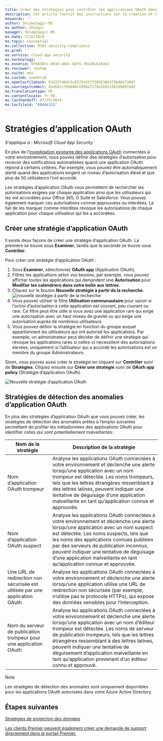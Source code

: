 ```yaml
---
title: Créer des stratégies pour contrôler les applications OAuth dans Cloud App Security
description: Cet article fournit des instructions sur la création et l’utilisation de stratégies d’autorisation d’application dans Microsoft Cloud App Security.
keywords: ''
author: ShlomoSagir-MS
ms.author: shsagir
manager: ShlomoSagir-MS
ms.date: 7/25/2019
ms.topic: conceptual
ms.collection: M365-security-compliance
ms.prod: ''
ms.service: cloud-app-security
ms.technology: ''
ms.assetid: 9f68302c-bb3d-450c-bbf5-f8130cb163e3
ms.reviewer: reutam
ms.suite: ems
ms.custom: seodec18
ms.openlocfilehash: 93d23f46dc5c0225d32f75876386375b402f3897
ms.sourcegitcommit: d1eb8ccf09840c659ba7170a2b92cd62d9d97a02
ms.translationtype: MT
ms.contentlocale: fr-FR
ms.lasthandoff: 07/25/2019
ms.locfileid: "68494215"
---
```

# <a name="oauth-app-policies"></a>Stratégies d’application OAuth

*S’applique à : Microsoft Cloud App Security*

En plus de l’[investigation existante des applications OAuth](manage-app-permissions.md) connectées à votre environnement, vous pouvez définir des stratégies d’autorisation pour recevoir des notifications automatisées quand une application OAuth répond à certains critères. Par exemple, vous pouvez être automatiquement alerté quand des applications exigent un niveau d’autorisation élevé et que plus de 50 utilisateurs l’ont accordé. 

Les stratégies d’application OAuth vous permettent de rechercher les autorisations exigées par chaque application ainsi que les utilisateurs qui les ont accordées pour Office 365, G Suite et Salesforce. Vous pouvez également marquer ces autorisations comme approuvées ou interdites. Le fait de les marquer comme interdites révoque les autorisations de chaque application pour chaque utilisateur qui les a accordées. 

## <a name="create-a-new-oauth-app-policy"></a>Créer une stratégie d’application OAuth

Il existe deux façons de créer une stratégie d’application OAuth. La première se trouve sous **Examiner**, tandis que la seconde se trouve sous **Contrôler**. 

Pour créer une stratégie d’application OAuth :

1. Sous **Examiner**, sélectionnez **OAuth app** (Application OAuth).
2. Filtrez les applications selon vos besoins, par exemple, vous pouvez afficher toutes les applications qui demandent une **Autorisation** pour **Modifier les calendriers dans votre boîte aux lettres**.
3. Cliquez sur le bouton **Nouvelle stratégie à partir de la recherche**. 
    ![nouvelle stratégie à partir de la recherche](./media/app-permissions-filter.png)
4. Vous pouvez utiliser le filtre **Utilisation communautaire** pour savoir si l’octroi d’autorisation à cette application est courant, peu courant ou rare. Ce filtre peut être utile si vous avez une application rare qui exige une autorisation avec un haut niveau de gravité ou qui exige une autorisation auprès de nombreux utilisateurs. 
5. Vous pouvez définir la stratégie en fonction du groupe auquel appartiennent les utilisateurs qui ont autorisé les applications. Par exemple, un administrateur peut décider de définir une stratégie qui révoque les applications rares si celles-ci nécessitent des autorisations élevées, uniquement si l’utilisateur qui a accordé les autorisations est un membre du groupe Administrateurs.

Sinon, vous pouvez aussi créer la stratégie en cliquant sur **Contrôler** suivi de **Stratégies**. Cliquez ensuite sur **Créer une stratégie** suivi de **OAuth app policy** (Stratégie d’application OAuth).

   ![Nouvelle stratégie d’application OAuth](./media/app-permissions-policy.png)

## <a name="oauth-app-anomaly-detection-policies"></a>Stratégies de détection des anomalies d’application OAuth

En plus des stratégies d’application OAuth que vous pouvez créer, les stratégies de détection des anomalies prêtes à l’emploi suivantes permettent de profiler les métadonnées des applications OAuth pour identifier celles qui sont potentiellement malveillantes:

| Nom de la stratégie | Description de la stratégie |
| --- | --- |
| Nom d’application OAuth trompeur | Analyse les applications OAuth connectées à votre environnement et déclenche une alerte lorsqu’une application avec un nom trompeur est détectée. Les noms trompeurs, tels que les lettres étrangères ressemblant à des lettres latines, peuvent indiquer une tentative de déguisage d’une application malveillante en tant qu’application connue et approuvée. |
| Nom d’application OAuth suspect | Analyse les applications OAuth connectées à votre environnement et déclenche une alerte lorsqu’une application avec un nom suspect est détectée. Les noms suspects, tels que les noms des applications connues publiées par des serveurs de publication inconnus, peuvent indiquer une tentative de déguisage d’une application malveillante en tant qu’application connue et approuvée. |
| Une URL de redirection non sécurisée est utilisée par une application OAuth | Analyse les applications OAuth connectées à votre environnement et déclenche une alerte lorsqu’une application utilise une URL de redirection non sécurisée (par exemple, n’utilise pas le protocole HTTPs), qui expose des données sensibles pour l’interception. |
| Nom du serveur de publication trompeur pour une application OAuth | Analyse les applications OAuth connectées à votre environnement et déclenche une alerte lorsqu’une application avec un nom d’éditeur trompeur est détectée. Les noms de serveur de publication trompeurs, tels que les lettres étrangères ressemblant à des lettres latines, peuvent indiquer une tentative de déguisement d’application malveillante en tant qu’application provenant d’un éditeur connu et approuvé. |

> [!NOTE]
> Les stratégies de détection des anomalies sont uniquement disponibles pour les applications OAuth autorisées dans votre Azure Active Directory.

  ## <a name="next-steps"></a>Étapes suivantes 
  [Stratégies de protection des données](data-protection-policies.md)

[Les clients Premier peuvent également créer une demande de support directement dans le portail Premier.](https://premier.microsoft.com/)